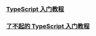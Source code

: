 ### [TypeScript 入门教程](https://ts.xcatliu.com/introduction/index.html)

### [了不起的 TypeScript 入门教程](https://juejin.cn/post/6844904182843965453)
